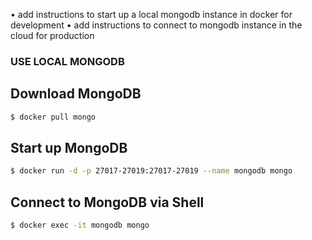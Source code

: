 • add instructions to start up a local mongodb instance in docker for development
• add instructions to connect to mongodb instance in the cloud for production

### USE LOCAL MONGODB

## Download MongoDB

```sh
$ docker pull mongo
```

## Start up MongoDB

```sh
$ docker run -d -p 27017-27019:27017-27019 --name mongodb mongo
```

## Connect to MongoDB via Shell

```sh
$ docker exec -it mongodb mongo
```
